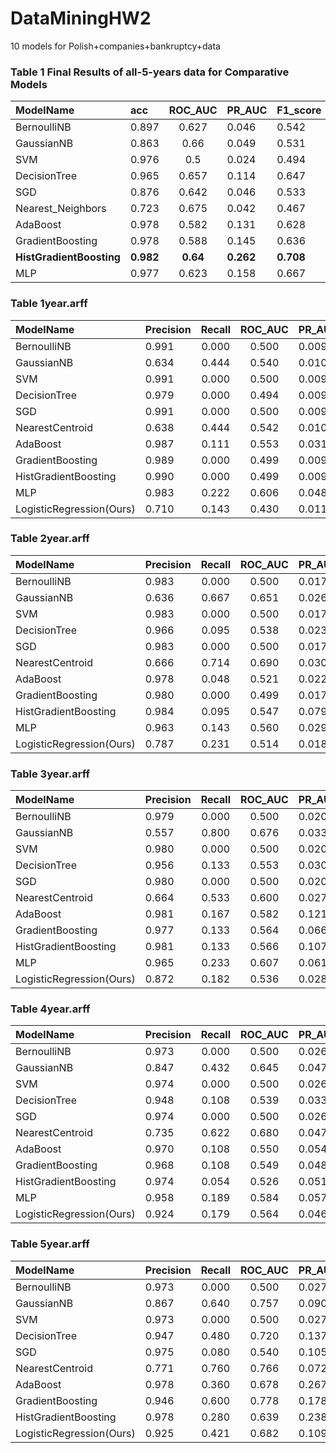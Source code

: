 # DataMiningHW2
10 models for Polish+companies+bankruptcy+data

### Table 1 Final Results of all-5-years data for Comparative Models

| ModelName | acc	| ROC_AUC	| PR_AUC	| F1_score	| time_used |
| :--------  | :-----  | :----:  | :--------  | :-----  | :----:  |
| BernoulliNB |	0.897 |	0.627 |	0.046 |	0.542 |	0.011 |
| GaussianNB |	0.863 |	0.66 |	0.049 |	0.531 |	0.012  |
| SVM |	0.976 |	0.5 |	0.024 |	0.494 |	1.470 |
| DecisionTree |	0.965	 |0.657 |	0.114 |	0.647 |	0.750  |
| SGD |	0.876 |	0.642 |	0.046 |	0.533 |	0.042 |
| Nearest_Neighbors |	0.723 |	0.675 |	0.042 |	0.467 |	0.007  |
| AdaBoost |	0.978 |	0.582 |	0.131 |	0.628 |	7.771 |
| GradientBoosting |	0.978 |	0.588 |	0.145 |	0.636 |	6.518 |
| **HistGradientBoosting** |	**0.982** |	**0.64** |	**0.262** |	**0.708** |	**9.174** |
| MLP |	0.977 |	0.623 |	0.158 |	0.667 |	113.919 |







### Table 1year.arff
| ModelName | Precision | Recall | ROC_AUC	| PR_AUC	| F1_score	| Time_Used |
| :--------  | :-----  | :----:  | :----:  | :--------  | :-----  | :----:  |
| BernoulliNB | 0.991 |0.000 | 0.500 | 0.009 | 0.498 | 0.003 |
| GaussianNB | 0.634 |0.444 | 0.540 | 0.010 | 0.399 | 0.003 |
| SVM | 0.991 |0.000 | 0.500 | 0.009 | 0.498 | 0.039 |
| DecisionTree | 0.979 |0.000 | 0.494 | 0.009 | 0.495 | 0.065 |
| SGD | 0.991 |0.000 | 0.500 | 0.009 | 0.498 | 0.009 |
| NearestCentroid | 0.638 |0.444 | 0.542 | 0.010 | 0.400 | 0.003 |
| AdaBoost | 0.987 |0.111 | 0.553 | 0.031 | 0.568 | 1.281 |
| GradientBoosting | 0.989 |0.000 | 0.499 | 0.009 | 0.497 | 0.929 |
| HistGradientBoosting | 0.990 |0.000 | 0.499 | 0.009 | 0.497 | 75.487 |
| MLP | 0.983 |0.222 | 0.606 | 0.048 | 0.596 | 41.899 |
| LogisticRegression(Ours) | 0.710 |0.143 | 0.430 | 0.011 | 0.421 | 1.581 |


### Table 2year.arff
| ModelName | Precision | Recall | ROC_AUC	| PR_AUC	| F1_score	| Time_Used |
| :--------  | :-----  | :----:  | :----:  | :--------  | :-----  | :----:  |
| BernoulliNB | 0.983 |0.000 | 0.500 | 0.017 | 0.496 | 0.004 |
| GaussianNB | 0.636 |0.667 | 0.651 | 0.026 | 0.417 | 0.006 |
| SVM | 0.983 |0.000 | 0.500 | 0.017 | 0.496 | 0.127 |
| DecisionTree | 0.966 |0.095 | 0.538 | 0.023 | 0.535 | 0.110 |
| SGD | 0.983 |0.000 | 0.500 | 0.017 | 0.496 | 0.015 |
| NearestCentroid | 0.666 |0.714 | 0.690 | 0.030 | 0.432 | 0.006 |
| AdaBoost | 0.978 |0.048 | 0.521 | 0.022 | 0.529 | 1.601 |
| GradientBoosting | 0.980 |0.000 | 0.499 | 0.017 | 0.495 | 1.190 |
| HistGradientBoosting | 0.984 |0.095 | 0.547 | 0.079 | 0.579 | 35.028 |
| MLP | 0.963 |0.143 | 0.560 | 0.029 | 0.549 | 38.195 |
| LogisticRegression(Ours) | 0.787 |0.231 | 0.514 | 0.018 | 0.458 | 1.690 |


### Table 3year.arff
| ModelName | Precision | Recall | ROC_AUC	| PR_AUC	| F1_score	| Time_Used |
| :--------  | :-----  | :----:  | :----:  | :--------  | :-----  | :----:  |
| BernoulliNB | 0.979 |0.000 | 0.500 | 0.020 | 0.495 | 0.004 |
| GaussianNB | 0.557 |0.800 | 0.676 | 0.033 | 0.389 | 0.005 |
| SVM | 0.980 |0.000 | 0.500 | 0.020 | 0.495 | 0.136 |
| DecisionTree | 0.956 |0.133 | 0.553 | 0.030 | 0.543 | 0.128 |
| SGD | 0.980 |0.000 | 0.500 | 0.020 | 0.495 | 0.018 |
| NearestCentroid | 0.664 |0.533 | 0.600 | 0.027 | 0.428 | 0.001 |
| AdaBoost | 0.981 |0.167 | 0.582 | 0.121 | 0.627 | 1.857 |
| GradientBoosting | 0.977 |0.133 | 0.564 | 0.066 | 0.592 | 1.443 |
| HistGradientBoosting | 0.981 |0.133 | 0.566 | 0.107 | 0.606 | 44.544 |
| MLP | 0.965 |0.233 | 0.607 | 0.061 | 0.597 | 37.008 |
| LogisticRegression(Ours) |  0.872 |0.182 | 0.536 | 0.028 | 0.499 | 1.868 |


### Table 4year.arff
| ModelName | Precision | Recall | ROC_AUC	| PR_AUC	| F1_score	| Time_Used |
| :--------  | :-----  | :----:  | :----:  | :--------  | :-----  | :----:  |
| BernoulliNB | 0.973 |0.000 | 0.500 | 0.026 | 0.493 | 0.005 |
| GaussianNB | 0.847 |0.432 | 0.645 | 0.047 | 0.522 | 0.006 |
| SVM | 0.974 |0.000 | 0.500 | 0.026 | 0.493 | 0.164 |
| DecisionTree | 0.948 |0.108 | 0.539 | 0.033 | 0.535 | 0.104 |
| SGD | 0.974 |0.000 | 0.500 | 0.026 | 0.493 | 0.015 |
| NearestCentroid | 0.735 |0.622 | 0.680 | 0.047 | 0.476 | 0.003 |
| AdaBoost | 0.970 |0.108 | 0.550 | 0.054 | 0.571 | 1.836 |
| GradientBoosting | 0.968 |0.108 | 0.549 | 0.048 | 0.566 | 1.395 |
| HistGradientBoosting | 0.974 |0.054 | 0.526 | 0.051 | 0.542 | 90.590 |
| MLP | 0.958 |0.189 | 0.584 | 0.057 | 0.584 | 35.594 |
| LogisticRegression(Ours) | 0.924 |0.179 | 0.564 | 0.046 | 0.547 | 1.787 |


### Table 5year.arff
| ModelName | Precision | Recall | ROC_AUC	| PR_AUC	| F1_score	| Time_Used |
| :--------  | :-----  | :----:  | :----:  | :--------  | :-----  | :----:  |
| BernoulliNB | 0.973 |0.000 | 0.500 | 0.027 | 0.493 | 0.002 |
| GaussianNB | 0.867 |0.640 | 0.757 | 0.090 | 0.568 | 0.002 |
| SVM | 0.973 |0.000 | 0.500 | 0.027 | 0.493 | 0.062 |
| DecisionTree | 0.947 |0.480 | 0.720 | 0.137 | 0.653 | 0.076 |
| SGD | 0.975 |0.080 | 0.540 | 0.105 | 0.568 | 0.018 |
| NearestCentroid | 0.771 |0.760 | 0.766 | 0.072 | 0.511 | 0.003 |
| AdaBoost | 0.978 |0.360 | 0.678 | 0.267 | 0.731 | 1.187 |
| GradientBoosting | 0.946 |0.600 | 0.778 | 0.178 | 0.676 | 0.852 |
| HistGradientBoosting | 0.978 |0.280 | 0.639 | 0.238 | 0.700 | 78.478 |
| LogisticRegression(Ours) | 0.925 |0.421 | 0.682 | 0.109 | 0.621 | 1.026 |